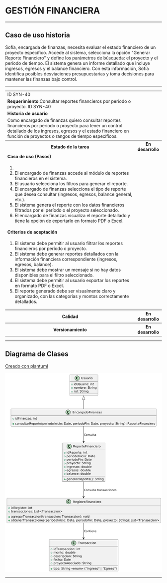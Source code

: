 # GESTIÓN FINANCIERA

------

## Caso de uso historia 
Sofía, encargada de finanzas, necesita evaluar el estado financiero de un proyecto específico. Accede al sistema, selecciona la opción "Generar Reporte Financiero" y define los parámetros de búsqueda: el proyecto y el período de tiempo. El sistema genera un informe detallado que incluye ingresos, egresos y el balance financiero. Con esta información, Sofía identifica posibles desviaciones presupuestarias y toma decisiones para mantener las finanzas bajo control.

---

<table id="customers">
  <tr class="idtext principal">
    <td>ID SYN-40</td>
  </tr>
  <tr class="single text">
    <td><strong>Requerimiento</strong>:Consultar reportes financieros por período o proyecto. ID SYN-40</td>
  </tr>
  <tr class="single gray">
    <td><strong>Historia de usuario</strong></td>
  </tr>
  <tr class="single text">
    <td>Como encargado de finanzas quiero consultar reportes financieros por período o proyecto para tener un control detallado de los ingresos, egresos y el estado financiero en función de proyectos o rangos de tiempo específicos.
</td>
  </tr>
  <tr class="duo">
    <th class="gray"><strong>Estado de la tarea</strong></th>
    <th>En desarrollo</th>
  </tr>
  <tr class="single gray">
    <td><strong>Caso de uso (Pasos)</strong></td>
  </tr>
  <tr class="single text">
    <td>
        <ol>
            <li>
             <li>El encargado de finanzas accede al módulo de reportes financieros en el sistema.</li>
              <li>El usuario selecciona los filtros para generar el reporte.</li>
              <li>El encargado de finanzas selecciona el tipo de reporte que desea consultar (ingresos, egresos, balance general, etc.).</li>
              <li>El sistema genera el reporte con los datos financieros filtrados por el período o el proyecto seleccionado.</li>
              <li>El encargado de finanzas visualiza el reporte detallado y tiene la opción de exportarlo en formato PDF o Excel.</li>
    </td>
  </tr>
  <tr class="single gray">
    <td><strong>Criterios de aceptación</strong></td>
  </tr>
  <tr class="single text">
    <td>
        <ol>
              <li>El sistema debe permitir al usuario filtrar los reportes financieros por período o proyecto.</li>
              <li>El sistema debe generar reportes detallados con la información financiera correspondiente (ingresos, egresos, balance).</li>
              <li>El sistema debe mostrar un mensaje si no hay datos disponibles para el filtro seleccionado.</li>
              <li>El sistema debe permitir al usuario exportar los reportes en formato PDF o Excel.</li>
              <li>El reporte generado debe ser visualmente claro y organizado, con las categorías y montos correctamente detallados.</li>
            </ol>
 <tr class="duo">
    <th class="gray"><strong>Calidad</strong></th>
    <th>En desarrollo</th>
  </tr>
  <tr class="duo">
    <th class="gray"><strong>Versionamiento</strong></th>
    <th>En desarrollo</th>
  </tr>
</table>



---
## Diagrama de Clases
[Creado con plantuml](https://plantuml.com/es/)

![Image title](./assets/images/syn-42.png)

---